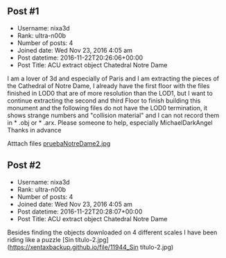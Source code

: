 ## Post #1
- Username: nixa3d
- Rank: ultra-n00b
- Number of posts: 4
- Joined date: Wed Nov 23, 2016 4:05 am
- Post datetime: 2016-11-22T20:26:06+00:00
- Post Title: ACU extract object Chatedral Notre Dame

I am a lover of 3d and especially of Paris and I am extracting the pieces of the Cathedral of Notre Dame, I already have the first floor with the files finished in LOD0 that are of more resolution than the LOD1, but I want to continue extracting the second and third Floor to finish building this monument and the following files do not have the LOD0 termination, it shows strange numbers and "collision material" and I can not record them in * .obj or * .arx. Please someone to help, especially MichaelDarkAngel  Thanks in advance

Atttach files
[pruebaNotreDame2.jpg](https://xentaxbackup.github.io/file/11943_pruebaNotreDame2.jpg)
## Post #2
- Username: nixa3d
- Rank: ultra-n00b
- Number of posts: 4
- Joined date: Wed Nov 23, 2016 4:05 am
- Post datetime: 2016-11-22T20:28:07+00:00
- Post Title: ACU extract object Chatedral Notre Dame

Besides finding the objects downloaded on 4 different scales I have been riding like a puzzle 
[Sin título-2.jpg](https://xentaxbackup.github.io/file/11944_Sin título-2.jpg)
